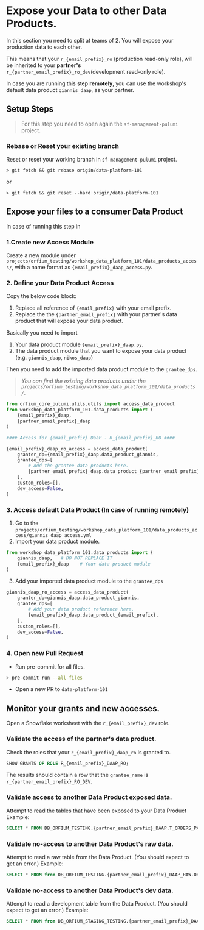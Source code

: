 # Expose your Data to other Data Products.
In this section you need to split at teams of 2. You will expose your production data to each other.

This means that your `r_{email_prefix}_ro` (production read-only role), will be inherited to
your **partner's** `r_{partner_email_prefix}_ro_dev`(development read-only role).

In case you are running this step **remotely**, you can use the workshop's default data product
`giannis_daap`, as your partner.

## Setup Steps
> For this step you need to open again the `sf-management-pulumi` project.

### Rebase or Reset your existing branch
Reset or reset your working branch in `sf-management-pulumi` project.
```shell
> git fetch && git rebase origin/data-platform-101
```
or 
```shell
> git fetch && git reset --hard origin/data-platform-101 
```

## Expose your files to a consumer Data Product
In case of running this step in 
### 1.Create new Access Module
Create a new module under `projects/orfium_testing/workshop_data_platform_101/data_products_access/`, 
with a name format as `{email_prefix}_daap_access.py`.

### 2. Define your Data Product Access
Copy the below code block:
   1. Replace all reference of `{email_prefix}` with your email prefix.
   2. Replace the the `{partner_email_prefix}` with your partner's data product that will expose your data product. 

Basically you need to import 

   1. Your data product module `{email_prefix}_daap.py`.
   2. The data product module that you want to expose your data product (e.g. `giannis_daap`, `nikos_daap`)

Then you need to add the imported data product module to the `grantee_dps`. 

> *You can find the existing data products under the `projects/orfium_testing/workshop_data_platform_101/data_products/`.*

```python
from orfium_core_pulumi.utils.utils import access_data_product
from workshop_data_platform_101.data_products import (
    {email_prefix}_daap,
    {partner_email_prefix}_daap 
)

#### Access for {email_prefix} DaaP - R_{email_prefix}_RO ####

{email_prefix}_daap_ro_access = access_data_product(
    granter_dp={email_prefix}_daap.data_product_giannis,
    grantee_dps=[
        # Add the grantee data products here.
        {partner_email_prefix}_daap.data_product_{partner_email_prefix},
    ],
    custom_roles=[],
    dev_access=False,
)
```

### 3. Access default Data Product (In case of running remotely)
1. Go to the `projects/orfium_testing/workshop_data_platform_101/data_products_access/giannis_daap_access.yml`
2. Import your data product module.
```python
from workshop_data_platform_101.data_products import (
    giannis_daap,   # DO NOT REPLACE IT
    {email_prefix}_daap    # Your data product module
)
```
3. Add your imported data product module to the `grantee_dps`
```python
giannis_daap_ro_access = access_data_product(
    granter_dp=giannis_daap.data_product_giannis,
    grantee_dps=[
        # Add your data product reference here.
        {email_prefix}_daap.data_product_{email_prefix},
    ],
    custom_roles=[],
    dev_access=False,
)
```

### 4. Open new Pull Request
* Run pre-commit for all files.
```sh
> pre-commit run --all-files
```
* Open a new PR to `data-platform-101`


## Monitor your grants and new accesses.
Open a Snowflake worksheet with the `r_{email_prefix}_dev` role.

### Validate the access of the partner's data product.
Check the roles that your `r_{email_prefix}_daap_ro` is granted to.
```sql
SHOW GRANTS OF ROLE R_{email_prefix}_DAAP_RO;
```
The results should contain a row that the `grantee_name` is `r_{partner_email_prefix}_RO_DEV`.

### Validate access to another Data Product exposed data.
Attempt to read the tables that have been exposed to your Data Product
Example:
```SQL
SELECT * FROM DB_ORFIUM_TESTING.{partner_email_prefix}_DAAP.T_ORDERS_PAYMENTS limit 10;
```

### Validate no-access to another Data Product's raw data.
Attempt to read a raw table from the Data Product. (You should expect to get an error.)
Example:
```SQL
SELECT * FROM from DB_ORFIUM_TESTING.{partner_email_prefix}_DAAP_RAW.ORDERS limit 10;
```

### Validate no-access to another Data Product's dev data.
Attempt to read a development table from the Data Product. (You should expect to get an error.)
Example:
```SQL
SELECT * FROM from DB_ORFIUM_STAGING_TESTING.{partner_email_prefix}_DAAP.ORDERS  limit 10;
```